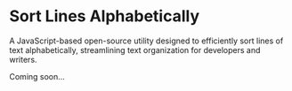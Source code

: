 # Sort Lines Alphabetically

A JavaScript-based open-source utility designed to efficiently sort lines of text alphabetically, streamlining text organization for developers and writers.

Coming soon...
